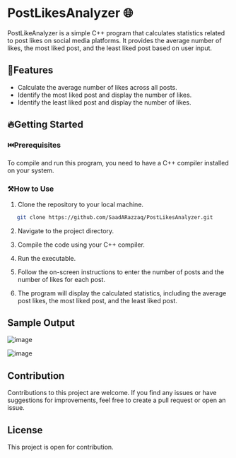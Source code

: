 # PostLikesAnalyzer 🌐

PostLikeAnalyzer is a simple C++ program that calculates statistics related to post likes on social media platforms. It provides the average number of likes, the most liked post, and the least liked post based on user input.

## 🌠Features

- Calculate the average number of likes across all posts.
- Identify the most liked post and display the number of likes.
- Identify the least liked post and display the number of likes.

## 🔥Getting Started

### ⏮️Prerequisites

To compile and run this program, you need to have a C++ compiler installed on your system.

### ⚒️How to Use

1. Clone the repository to your local machine.
 ```bash
    git clone https://github.com/SaadARazzaq/PostLikesAnalyzer.git
```

2. Navigate to the project directory.

3. Compile the code using your C++ compiler.

4. Run the executable.

5. Follow the on-screen instructions to enter the number of posts and the number of likes for each post.

6. The program will display the calculated statistics, including the average post likes, the most liked post, and the least liked post.

## Sample Output

![image](https://github.com/SaadARazzaq/PostLikesAnalyzer/assets/123338307/635a9d4d-b188-481f-adea-1143ea2d8523)

![image](https://github.com/SaadARazzaq/PostLikesAnalyzer/assets/123338307/233d98a1-46ce-4ed8-9dad-16dd35738f09)


## Contribution

Contributions to this project are welcome. If you find any issues or have suggestions for improvements, feel free to create a pull request or open an issue.

## License

This project is open for contribution.
